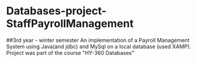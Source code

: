 # Databases-project-StaffPayrollManagement
##3rd year - winter semester 
An implementation of a Payroll Management System using Java(and jdbc) and MySql on a local database (used XAMP). Project was part of the course "HY-360 Databases"
